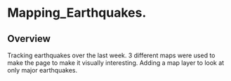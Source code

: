 # Mapping_Earthquakes.
## Overview
Tracking earthquakes over the last week. 3 different maps were used to make the page to make it visually interesting. Adding a map layer to look at only major earthquakes. 